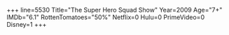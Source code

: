 +++
line=5530
Title="The Super Hero Squad Show"
Year=2009
Age="7+"
IMDb="6.1"
RottenTomatoes="50%"
Netflix=0
Hulu=0
PrimeVideo=0
Disney=1
+++

